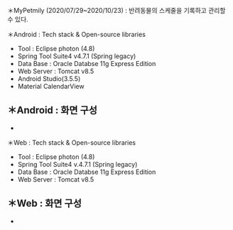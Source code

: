 
＊MyPetmily (2020/07/29~2020/10/23) : 반려동물의 스케줄을 기록하고 관리할 수 있다.

＊Android : Tech stack & Open-source libraries
- Tool : Eclipse photon (4.8)
- Spring Tool Suite4 v4.7.1 (Spring legacy)
- Data Base : Oracle Databse 11g Express Edition
- Web Server : Tomcat v8.5
- Android Studio(3.5.5)
- Material CalendarView

＊Android : 화면 구성
- 
- 

＊Web : Tech stack & Open-source libraries
- Tool : Eclipse photon (4.8)
- Spring Tool Suite4 v.4.7.1 (Spring legacy)
- Data Base : Oracle Databse 11g Express Edition
- Web Server : Tomcat v8.5

＊Web : 화면 구성
- 
- 
